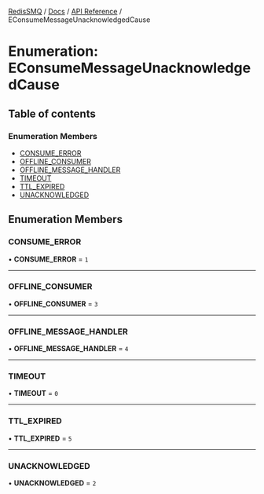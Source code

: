 [RedisSMQ](../../../README.md) / [Docs](../../README.md) / [API Reference](../README.md) / EConsumeMessageUnacknowledgedCause

# Enumeration: EConsumeMessageUnacknowledgedCause

## Table of contents

### Enumeration Members

- [CONSUME\_ERROR](EConsumeMessageUnacknowledgedCause.md#consume_error)
- [OFFLINE\_CONSUMER](EConsumeMessageUnacknowledgedCause.md#offline_consumer)
- [OFFLINE\_MESSAGE\_HANDLER](EConsumeMessageUnacknowledgedCause.md#offline_message_handler)
- [TIMEOUT](EConsumeMessageUnacknowledgedCause.md#timeout)
- [TTL\_EXPIRED](EConsumeMessageUnacknowledgedCause.md#ttl_expired)
- [UNACKNOWLEDGED](EConsumeMessageUnacknowledgedCause.md#unacknowledged)

## Enumeration Members

### CONSUME\_ERROR

• **CONSUME\_ERROR** = ``1``

___

### OFFLINE\_CONSUMER

• **OFFLINE\_CONSUMER** = ``3``

___

### OFFLINE\_MESSAGE\_HANDLER

• **OFFLINE\_MESSAGE\_HANDLER** = ``4``

___

### TIMEOUT

• **TIMEOUT** = ``0``

___

### TTL\_EXPIRED

• **TTL\_EXPIRED** = ``5``

___

### UNACKNOWLEDGED

• **UNACKNOWLEDGED** = ``2``
